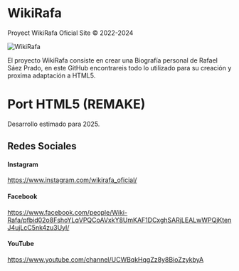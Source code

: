 # WikiRafa
Proyect WikiRafa Oficial Site ©
2022-2024

![WikiRafa](https://github.com/xoanxc/WikiRafa/blob/main/assets/WikiRedonded.png)

El proyecto WikiRafa consiste en crear una Biografía personal de Rafael Sáez Prado, en este GitHub encontrareis todo lo utilizado para su creación y proxima adaptación a HTML5. 

# Port HTML5 (REMAKE)
Desarrollo estimado para 2025.

## Redes Sociales

#### Instagram
https://www.instagram.com/wikirafa_oficial/

#### Facebook
https://www.facebook.com/people/Wiki-Rafa/pfbid02o8FshoYLqVPQCoAVxkY8UmKAF1DCxghSARjLEALwWPQjKtenJ4ujLcC5nk4zu3Uyl/

#### YouTube
https://www.youtube.com/channel/UCWBqkHqgZz8y8BioZzykbyA
